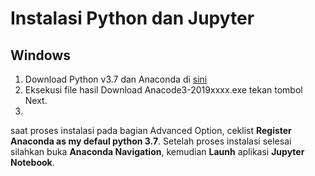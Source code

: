 # Instalasi Python dan Jupyter

## Windows
1. Download Python v3.7 dan Anaconda di [sini](https://www.anaconda.com/distribution/)
2. Eksekusi file hasil Download Anacode3-2019xxxx.exe tekan tombol Next.
3. 
saat proses instalasi pada bagian Advanced Option, ceklist **Register Anaconda as my defaul python 3.7**. Setelah proses instalasi selesai silahkan buka **Anaconda Navigation**, kemudian **Launh** aplikasi **Jupyter Notebook**.

